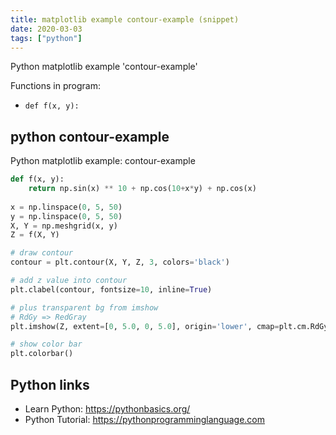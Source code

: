 ```yaml
---
title: matplotlib example contour-example (snippet)
date: 2020-03-03
tags: ["python"]
---
```

Python matplotlib example 'contour-example'

Functions in program: 
* `def f(x, y):`

## python contour-example

Python matplotlib example: contour-example

```python
def f(x, y):
    return np.sin(x) ** 10 + np.cos(10+x*y) + np.cos(x)
  
x = np.linspace(0, 5, 50)
y = np.linspace(0, 5, 50)
X, Y = np.meshgrid(x, y)
Z = f(X, Y)

# draw contour
contour = plt.contour(X, Y, Z, 3, colors='black')

# add z value into contour
plt.clabel(contour, fontsize=10, inline=True)

# plus transparent bg from imshow
# RdGy => RedGray
plt.imshow(Z, extent=[0, 5.0, 0, 5.0], origin='lower', cmap=plt.cm.RdGy, alpha=0.3)

# show color bar
plt.colorbar()

```

## Python links

- Learn Python: https://pythonbasics.org/
- Python Tutorial: https://pythonprogramminglanguage.com
